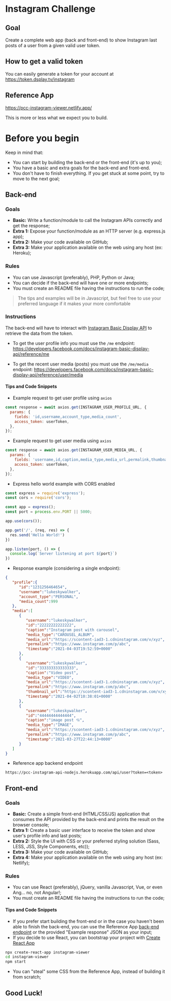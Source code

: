 # Instagram Challenge

## Goal

Create a complete web app (back and front-end) to show Instagram last posts of a user from a given valid user token.

## How to get a valid token

You can easily generate a token for your account at https://token.dsplay.tv/instagram

## Reference App

https://pcc-instagram-viewer.netlify.app/

This is more or less what we expect you to build.

# Before you begin

Keep in mind that:
- You can start by building the back-end or the front-end (it's up to you);
- You have a basic and extra goals for the back-end and front-end. 
- You don't have to finish everything. If you get stuck at some point, try to move to the next goal;


## Back-end

### Goals

- **Basic:** Write a function/module to call the Instagram APIs correctly and get the response;
- **Extra 1:** Expose your function/module as an HTTP server (e.g. express.js app);
- **Extra 2:** Make your code available on GitHub;
- **Extra 3:** Make your application available on the web using any host (ex: Heroku);


### Rules

- You can use Javascript (preferably), PHP, Python or Java;
- You can decide if the back-end will have one or more endpoints;
- You must create an README file having the instructions to run the code;

> The tips and examples will be in Javascript, but feel free to use your preferred language if it makes your more comfortable


### Instructions

The back-end will have to interact with [Instagram Basic Display API](https://developers.facebook.com/docs/instagram-basic-display-api) to retrieve the data from the token.

- To get the user profile info you must use the `/me` endpoint: https://developers.facebook.com/docs/instagram-basic-display-api/reference/me

- To get the recent user media (posts) you must use the `/me/media` endpoint: https://developers.facebook.com/docs/instagram-basic-display-api/reference/user/media 


#### Tips and Code Snippets

- Example request to get user profile using `axios`
```js
const response = await axios.get(INSTAGRAM_USER_PROFILE_URL, {
  params: {
    fields: 'id,username,account_type,media_count',
    access_token: userToken,
  },
});
```

- Example request to get user media using `axios`
```js
const response = await axios.get(INSTAGRAM_USER_MEDIA_URL, {
  params: {
    fields: 'username,id,caption,media_type,media_url,permalink,thumbnail_url,timestamp',
    access_token: userToken,
  },
});
```

- Express hello world example with CORS enabled
```js
const express = require('express');
const cors = require('cors');

const app = express();
const port = process.env.PORT || 5000;

app.use(cors());

app.get('/', (req, res) => {
  res.send('Hello World!')
})

app.listen(port, () => {
  console.log(`Server listening at port ${port}`)
})
```

- Response example (considering a single endpoint):
```json
{
   "profile":{
      "id":"1231256464654",
      "username":"lukeskywalker",
      "account_type":"PERSONAL",
      "media_count":999
   },
   "media":[
      {
         "username":"lukeskywalker",
         "id":"22222222222222",
         "caption":"Instagram post with carousel",
         "media_type":"CAROUSEL_ALBUM",
         "media_url":"https://scontent-iad3-1.cdninstagram.com/v/xyz",
         "permalink":"https://www.instagram.com/p/abc",
         "timestamp":"2021-04-03T19:52:59+0000"
      },
      {
         "username":"lukeskywalker",
         "id":"333333333333333",
         "caption":"Video post",
         "media_type":"VIDEO",
         "media_url":"https://scontent-iad3-1.cdninstagram.com/v/xyz",
         "permalink":"https://www.instagram.com/p/abc",
         "thumbnail_url":"https://scontent-iad3-1.cdninstagram.com/v/xyz",
         "timestamp":"2021-04-02T10:38:01+0000"
      },
      {
         "username":"lukeskywalker",
         "id":"44444444444444",
         "caption":"image post 💘",
         "media_type":"IMAGE",
         "media_url":"https://scontent-iad3-1.cdninstagram.com/v/xyz",
         "permalink":"https://www.instagram.com/p/abc",
         "timestamp":"2021-03-27T22:44:13+0000"
      }
   ]
}
```

- Reference app backend endpoint
```
https://pcc-instagram-api-nodejs.herokuapp.com/api/user?token=<token>
```

## Front-end

### Goals

- **Basic:** Create a simple front-end (HTML/CSS/JS) application that consumes the API provided by the back-end and prints the result on the browser console;
- **Extra 1:** Create a basic user interface to receive the token and show user's profile info and last posts;
- **Extra 2:** Style the UI with CSS or your preferred styling solution (Sass, LESS, JSS, Style Components, etc));
- **Extra 3:** Make your code available on GitHub;
- **Extra 4:** Make your application available on the web using any host (ex: Netlify);


### Rules

- You can use React (preferably), jQuery, vanilla Javascript, Vue, or even Ang... no, not Angular!;
- You must create an README file having the instructions to run the code;


#### Tips and Code Snippets

- If you prefer start building the front-end or in the case you haven't been able to finish the back-end, you can use the Reference App [back-end endpoint](https://pcc-instagram-api-nodejs.herokuapp.com/api/user?token=<token>) or the provided "Example response" JSON as your input;
- If you decide to use React, you can bootstrap your project with [Create React App](https://reactjs.org/docs/create-a-new-react-app.html)
```sh
npx create-react-app instagram-viewer
cd instagram-viewer
npm start
```
- You can "steal" some CSS from the Reference App, instead of building it from scratch;

## Good Luck!